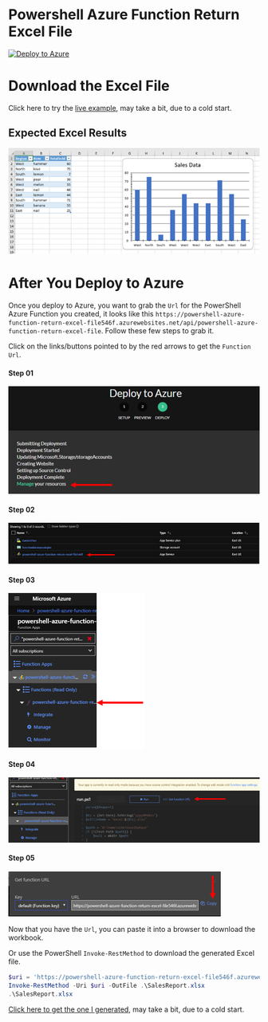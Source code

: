 # Powershell Azure Function Return Excel File

<!-- [![Deploy to Azure](https://azuredeploy.net/deploybutton.svg)](https://azuredeploy.net/?repository=https://github.com/dfinke/powershell-azure-function-helloworld/tree/master) -->
[![Deploy to Azure](https://azuredeploy.net/deploybutton.svg)](https://azuredeploy.net/?repository=https://github.com/dfinke/powershell-azure-function-return-excel-file/tree/master)

# Download the Excel File

Click here to try the [live example](https://powershell-azure-function-return-excel-file546f.azurewebsites.net/api/powershell-azure-function-return-excel-file), may take a bit, due to a cold start.

## Expected Excel Results

![image](./media/ResultingExcel.png)

# After You Deploy to Azure

Once you deploy to Azure, you want to grab the `Url` for the PowerShell Azure Function you created, it looks like this `https://powershell-azure-function-return-excel-file546f.azurewebsites.net/api/powershell-azure-function-return-excel-file`. Follow these few steps to grab it.

Click on the links/buttons pointed to by the red arrows to get the `Function Url`.

#### Step 01
![image](./media/Step01.png)

#### Step 02
![image](./media/Step02.png)

#### Step 03
![image](./media/Step03.png)

#### Step 04
![image](./media/Step04.png)

#### Step 05
![image](./media/Step05.png)

Now that you have the `Url`, you can paste it into a browser to download the workbook.

Or use the PowerShell `Invoke-RestMethod` to download the generated Excel file.

```powershell
$uri = 'https://powershell-azure-function-return-excel-file546f.azurewebsites.net/api/powershell-azure-function-return-excel-file'
Invoke-RestMethod -Uri $uri -OutFile .\SalesReport.xlsx
.\SalesReport.xlsx
```

[Click here to get the one I generated](https://powershell-azure-function-return-excel-file546f.azurewebsites.net/api/powershell-azure-function-return-excel-file), may take a bit, due to a cold start.
